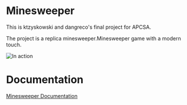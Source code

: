 # Minesweeper
This is ktzyskowski and dangreco's final project for APCSA.

The project is a replica minesweeper.Minesweeper game with a modern touch.

![In action](https://raw.githubusercontent.com/ktzyskowski/minesweeper/master/info/screencap.gif)


# Documentation

[Minesweeper Documentation](https://minesweeperdoc.000webhostapp.com/)
